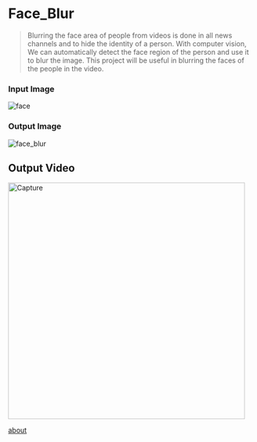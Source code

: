 # Face_Blur
> Blurring the face area of people from videos is done in all news channels and to hide the identity of a person.
With computer vision, We can automatically detect the face region of the person and use it to blur the image.
This project will be useful in blurring the faces of the people in the video.

### Input Image
![face](https://user-images.githubusercontent.com/43055935/169743528-6b3c0d96-e3f2-44df-8330-4f39387d1a39.jpg)

### Output Image
![face_blur](https://user-images.githubusercontent.com/43055935/169743958-fb58de05-35bd-47b0-a4cc-c5d092f69678.jpg)

## Output Video
<img width="483" alt="Capture" src="https://user-images.githubusercontent.com/43055935/169802598-c5fa3331-ed19-4e37-b794-53a9e73f23b8.PNG">


[about](https://drive.google.com/file/d/1ymISu7V5tP7XLEoEhFdnSFyk47K1XA_4/view)
